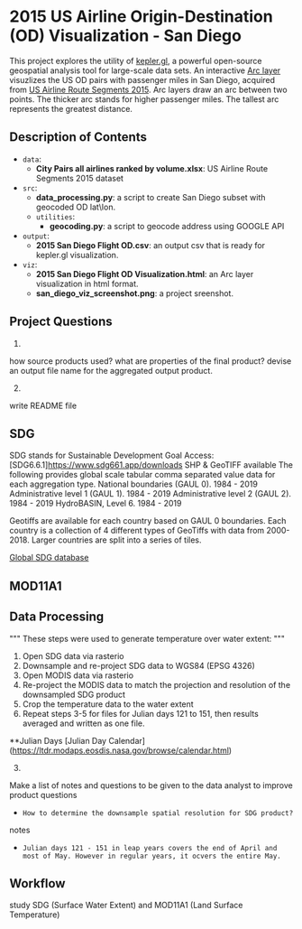 # 2015 US Airline Origin-Destination (OD) Visualization - San Diego

This project explores the utility of [kepler.gl](https://kepler.gl/demo), a powerful open-source geospatial analysis tool for large-scale data sets.
An interactive [Arc layer](https://docs.kepler.gl/docs/user-guides/c-types-of-layers/b-arc) visuzlizes the US OD pairs with passenger miles in San Diego, acquired from [US Airline Route Segments 2015](https://data.world/garyhoov/us-airline-route-segments-2015). Arc layers draw an arc between two points. The thicker arc stands for higher passenger miles. The tallest arc represents the greatest distance.

## Description of Contents

* `data`:
  * **City Pairs all airlines ranked by volume.xlsx**: US Airline Route Segments 2015 dataset
* `src`:
  * **data_processing.py**: a script to create San Diego subset with geocoded OD lat\lon.
  * `utilities`:
    * **geocoding.py**: a script to geocode address using GOOGLE API
* `output`:
  * **2015 San Diego Flight OD.csv**: an output csv that is ready for kepler.gl visualization.
* `viz`:
  * **2015 San Diego Flight OD Visualization.html**: an Arc layer visualization in html format.
  * **san_diego_viz_screenshot.png**: a project sreenshot.

## Project Questions
1.
how source products used?
what are properties of the final product?
devise an output file name for the aggregated output product.

2.
write README file
## SDG
SDG stands for Sustainable Development Goal
Access:
[SDG6.6.1]https://www.sdg661.app/downloads
SHP & GeoTIFF available
The following provides global scale tabular comma separated value data for each aggregation type.
            National boundaries (GAUL 0). 1984 - 2019
            Administrative level 1 (GAUL 1). 1984 - 2019
            Administrative level 2 (GAUL 2). 1984 - 2019
            HydroBASIN, Level 6. 1984 - 2019

Geotiffs are available for each country based on GAUL 0 boundaries. Each country is a collection of 4 different types of GeoTiffs with data from 2000-2018. Larger countries are split into a series of tiles. 


[Global SDG database](https://www.google.com/url?q=https%3A%2F%2Funstats.un.org%2Fsdgs%2Findicators%2Fdatabase%2F&sa=D&sntz=1&usg=AFQjCNE40ig-41zdKtXeezTQnnq81iQa2A)

## MOD11A1


## Data Processing
"""
These steps were used to generate temperature over water extent:
"""
1. Open SDG data via rasterio
2. Downsample and re-project SDG data to WGS84 (EPSG 4326)
3. Open MODIS data via rasterio
4. Re-project the MODIS data to match the projection and resolution of the downsampled
SDG product
5. Crop the temperature data to the water extent
6. Repeat steps 3-5 for files for Julian days 121 to 151, then results averaged and written
as one file.

**Julian Days
[Julian Day Calendar] (https://ltdr.modaps.eosdis.nasa.gov/browse/calendar.html)

3.
Make a list of notes and questions to be given to the data analyst to improve product
questions
* `How to determine the downsample spatial resolution for SDG product?`

notes
* `Julian days 121 - 151 in leap years covers the end of April and most of May. However in regular years, it ocvers the entire May.`


## Workflow
study SDG (Surface Water Extent) and MOD11A1 (Land Surface Temperature)
